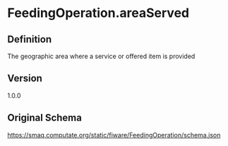 # FeedingOperation.areaServed

## Definition
The geographic area where a service or offered item is provided

## Version
1.0.0

## Original Schema
https://smaq.computate.org/static/fiware/FeedingOperation/schema.json
